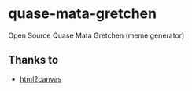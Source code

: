 # quase-mata-gretchen

Open Source Quase Mata Gretchen (meme generator)

## Thanks to

- [html2canvas](https://html2canvas.hertzen.com/)
